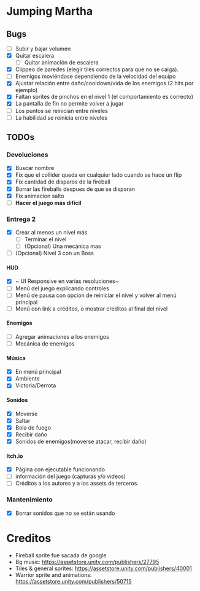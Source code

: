 # Jumping Martha

## Bugs
- [ ] Subir y bajar volumen
- [x] Quitar escalera
  - [ ] Quitar animación de escalera
- [x] Clippeo de paredes (elegir tiles correctos para que no se caiga).
- [ ] Enemigos moviéndose dependiendo de la velocidad del equipo
- [x] Ajustar relación entre daño/cooldown/vida de los enemigos (2 hits por ejemplo)
- [x] Faltan sprites de pinchos en el nivel 1 (el comportamiento es correcto)
- [x] La pantalla de fin no permite volver a jugar
- [ ] Los puntos se reinician entre niveles
- [ ] La habilidad se reinicia entre niveles

## TODOs

### Devoluciones
- [x] Buscar nombre
- [x] Fix que el collider queda en cualquier lado cuando se hace un flip
- [x] Fix cantidad de disparos de la fireball
- [x] Borrar las fireballs despues de que se disparan
- [x] Fix animacion salto
- [ ] **Hacer el juego más difícil**

### Entrega 2
- [x] Crear al menos un nivel más
  - [ ] Terminar el nivel
  - [ ] (Opcional) Una mecánica mas
- [ ] (Opcional) Nivel 3 con un Boss
#### HUD
- [x] ~ UI Responsive en varias resoluciones~
- [ ] Menú del juego explicando controles
- [ ] Menú de pausa con opcion de reiniciar el nivel y volver al menú principal
- [ ] Menú con link a créditos, o mostrar creditos al final del nivel

#### Enemigos
- [ ] Agregar animaciones a los enemigos
- [ ] Mecánica de enemigos

#### Música
- [x] En menú principal
- [x] Ambiente
- [x] Victoria/Derrota

#### Sonidos
- [x] Moverse
- [x] Saltar
- [x] Bola de fuego
- [x] Recibir daño
- [x] Sonidos de enemigos(moverse atacar, recibir daño)

#### Itch.io
- [x] Página con ejecutable funcionando
- [ ] información del juego (capturas y/o videos)
- [ ] Créditos a los autores y a los assets de terceros.

### Mantenimiento
- [x] Borrar sonidos que no se están usando

# Creditos
- Fireball sprite fue sacada de google 
- Bg music: https://assetstore.unity.com/publishers/27795
- Tiles & general sprites: https://assetstore.unity.com/publishers/40001
- Warrior sprite and animations: https://assetstore.unity.com/publishers/50715

